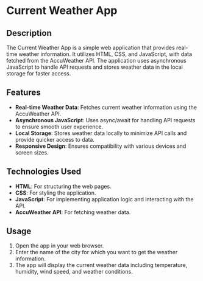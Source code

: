 # Current Weather App

## Description

The Current Weather App is a simple web application that provides real-time weather information. It utilizes HTML, CSS, and JavaScript, with data fetched from the AccuWeather API. The application uses asynchronous JavaScript to handle API requests and stores weather data in the local storage for faster access.

## Features

- **Real-time Weather Data**: Fetches current weather information using the AccuWeather API.
- **Asynchronous JavaScript**: Uses async/await for handling API requests to ensure smooth user experience.
- **Local Storage**: Stores weather data locally to minimize API calls and provide quicker access to data.
- **Responsive Design**: Ensures compatibility with various devices and screen sizes.

## Technologies Used

- **HTML**: For structuring the web pages.
- **CSS**: For styling the application.
- **JavaScript**: For implementing application logic and interacting with the API.
- **AccuWeather API**: For fetching weather data.

## Usage

1. Open the app in your web browser.
2. Enter the name of the city for which you want to get the weather information.
3. The app will display the current weather data including temperature, humidity, wind speed, and weather conditions.
